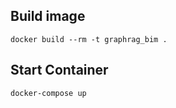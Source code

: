 

## Build image
```
docker build --rm -t graphrag_bim .
```

## Start Container

``` shell
docker-compose up
```